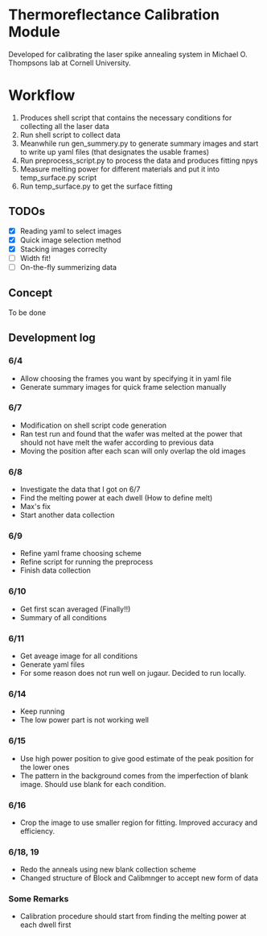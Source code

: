 # Thermoreflectance Calibration Module
Developed for calibrating the laser spike annealing system in Michael O. Thompsons lab at Cornell University.

# Workflow
1. Produces shell script that contains the necessary conditions for collecting all the laser data
2. Run shell script to collect data
3. Meanwhile run gen\_summery.py to generate summary images and start to write up yaml files (that designates the usable frames)
4. Run preprocess\_script.py to process the data and produces fitting npys
5. Measure melting power for different materials and put it into temp\_surface.py script
6. Run temp\_surface.py to get the surface fitting

## TODOs
- [x] Reading yaml to select images
- [x] Quick image selection method
- [x] Stacking images correclty
- [ ] Width fit! 
- [ ] On-the-fly summerizing data

## Concept
To be done

## Development log

### 6/4
* Allow choosing the frames you want by specifying it in yaml file
* Generate summary images for quick frame selection manually

### 6/7 
* Modification on shell script code generation
* Ran test run and found that the wafer was melted at the power that should not have melt the wafer according to previous data
* Moving the position after each scan will only overlap the old images

### 6/8 
* Investigate the data that I got on 6/7
* Find the melting power at each dwell (How to define melt)
* Max's fix 
* Start another data collection

### 6/9
* Refine yaml frame choosing scheme
* Refine script for running the preprocess
* Finish data collection

### 6/10
* Get first scan averaged (Finally!!)
* Summary of all conditions

### 6/11
* Get aveage image for all conditions
* Generate yaml files 
* For some reason does not run well on jugaur. Decided to run locally.

### 6/14
* Keep running
* The low power part is not working well

### 6/15
* Use high power position to give good estimate of the peak position for the lower ones
* The pattern in the background comes from the imperfection of blank image. Should use blank for each condition.

### 6/16
* Crop the image to use smaller region for fitting. Improved accuracy and efficiency.

### 6/18, 19
* Redo the anneals using new blank collection scheme
* Changed structure of Block and Calibmnger to accept new form of data


### Some Remarks
* Calibration procedure should start from finding the melting power at each dwell first
